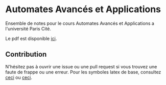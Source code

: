 # Automates Avancés et Applications

Ensemble de notes pour le cours Automates Avancés et Applications a l'université Paris Cité.

Le pdf est disponible [ici](https://yag000.github.io/automates-avances-notes/automates.pdf).

## Contribution

N'hésitez pas à ouvrir une issue ou une pull request si vous trouvez une faute de frappe ou une erreur. Pour les symboles latex de base, consultez [ceci](https://www.caam.rice.edu/~heinken/latex/symbols.pdf) ou [ceci](https://oeis.org/wiki/List_of_LaTeX_mathematical_symbols).
